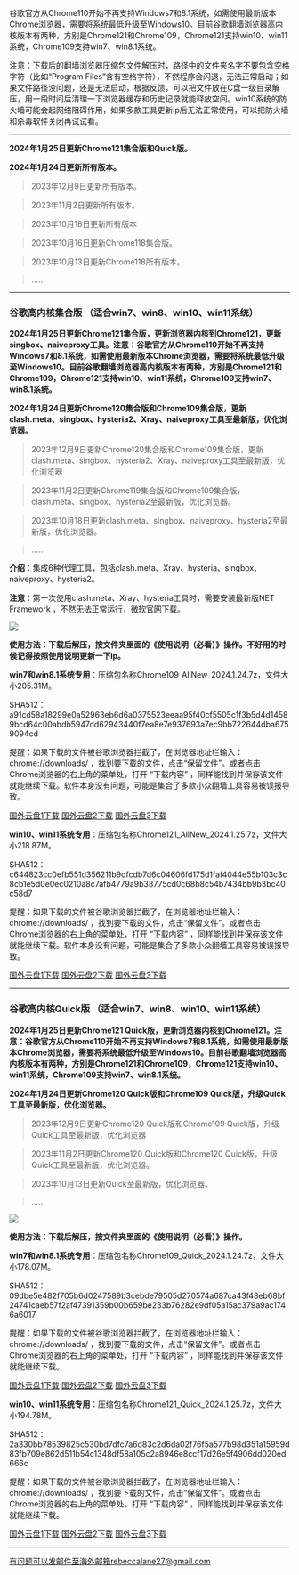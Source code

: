 谷歌官方从Chrome110开始不再支持Windows7和8.1系统，如需使用最新版本Chrome浏览器，需要将系统最低升级至Windows10。目前谷歌翻墙浏览器高内核版本有两种，方别是Chrome121和Chrome109，Chrome121支持win10、win11系统，Chrome109支持win7、win8.1系统。

注意：下载后的翻墙浏览器压缩包文件解压时，路径中的文件夹名字不要包含空格字符（比如“Program Files”含有空格字符），不然程序会闪退，无法正常启动；如果文件路径没问题，还是无法启动，根据反馈，可以把文件放在C盘一级目录解压，用一段时间后清理一下浏览器缓存和历史记录就能释放空间。win10系统的防火墙可能会起网络阻碍作用，如果多款工具更新ip后无法正常使用，可以把防火墙和杀毒软件关闭再试试看。  
    
***

**2024年1月25日更新Chrome121集合版和Quick版。**

**2024年1月24日更新所有版本。**

> 2023年12月9日更新所有版本。

> 2023年11月2日更新所有版本。

> 2023年10月18日更新所有版本

> 2023年10月16日更新Chrome118集合版。

> 2023年10月13日更新Chrome118所有版本。

> ......

***

### 谷歌高内核集合版  （适合win7、win8、win10、win11系统）

**2024年1月25日更新Chrome121集合版，更新浏览器内核到Chrome121，更新singbox、naiveproxy工具。注意：谷歌官方从Chrome110开始不再支持Windows7和8.1系统，如需使用最新版本Chrome浏览器，需要将系统最低升级至Windows10。目前谷歌翻墙浏览器高内核版本有两种，方别是Chrome121和Chrome109，Chrome121支持win10、win11系统，Chrome109支持win7、win8.1系统。**

**2024年1月24日更新Chrome120集合版和Chrome109集合版，更新clash.meta、singbox、hysteria2、Xray、naiveproxy工具至最新版，优化浏览器。**

> 2023年12月9日更新Chrome120集合版和Chrome109集合版，更新clash.meta、singbox、hysteria2、Xray、naiveproxy工具至最新版，优化浏览器

> 2023年11月2日更新Chrome119集合版和Chrome109集合版，clash.meta、singbox、hysteria2至最新版，优化浏览器。

> 2023年10月18日更新clash.meta、singbox、naiveproxy、hysteria2至最新版，优化浏览器。

> ......

**介绍**：集成6种代理工具，包括clash.meta、Xray、hysteria、singbox、naiveproxy、hysteria2。

**注意**：第一次使用clash.meta、Xray、hysteria工具时，需要安装最新版NET Framework ，不然无法正常运行，[微软官网](https://dotnet.microsoft.com/zh-cn/download/dotnet-framework/net48)下载。

![](https://cdn.jsdelivr.net/gh/Alvin9999/pac2/softimag/hysteria2.png)

**使用方法：下载后解压，按文件夹里面的《使用说明（必看）》操作。不好用的时候记得按照使用说明更新一下ip。**

**win7和win8.1系统专用**：压缩包名称Chrome109_AllNew_2024.1.24.7z，文件大小205.31M。

SHA512：a91cd58a18299e0a52963eb6d6a0375523eeaa95f40cf5505c1f3b5d4d14589bcd64c00abdb5947dd62943440f7ea8e7e937693a7ec9bb722644dba6759094cd

提醒：如果下载的文件被谷歌浏览器拦截了，在浏览器地址栏输入：chrome://downloads/ ，找到要下载的文件，点击“保留文件”。或者点击Chrome浏览器的右上角的菜单处，打开 “下载内容” ，同样能找到并保存该文件就能继续下载。软件本身没有问题，可能是集合了多款小众翻墙工具容易被误报导致。

[国外云盘1下载](https://d2.freessr2.xyz/Chrome109_AllNew_2024.1.24.7z)
[国外云盘2下载](https://d.dtku35.xyz/Chrome109_AllNew_2024.1.24.7z)
[国外云盘3下载](https://free.zhujicn2.net/Chrome109_AllNew_2024.1.24.7z)

**win10、win11系统专用**：压缩包名称Chrome121_AllNew_2024.1.25.7z，文件大小218.87M。

SHA512：c644823cc0efb551d356211b9dfcdb7d6c04606fd175d1faf4044e55b103c3c8cb1e5d0e0ec0210a8c7afb4779a9b38775cd0c68b8c54b7434bb9b3bc40c58d7

提醒：如果下载的文件被谷歌浏览器拦截了，在浏览器地址栏输入：chrome://downloads/ ，找到要下载的文件，点击“保留文件”。或者点击Chrome浏览器的右上角的菜单处，打开 “下载内容” ，同样能找到并保存该文件就能继续下载。软件本身没有问题，可能是集合了多款小众翻墙工具容易被误报导致。

[国外云盘1下载](https://d2.freessr2.xyz/Chrome121_AllNew_2024.1.25.7z) 
[国外云盘2下载](https://d.dtku35.xyz/Chrome121_AllNew_2024.1.25.7z) 
[国外云盘3下载](https://free.zhujicn2.net/Chrome121_AllNew_2024.1.25.7z) 

***


### 谷歌高内核Quick版  （适合win7、win8、win10、win11系统）

**2024年1月25日更新Chrome121 Quick版，更新浏览器内核到Chrome121。注意：谷歌官方从Chrome110开始不再支持Windows7和8.1系统，如需使用最新版本Chrome浏览器，需要将系统最低升级至Windows10。目前谷歌翻墙浏览器高内核版本有两种，方别是Chrome121和Chrome109，Chrome121支持win10、win11系统，Chrome109支持win7、win8.1系统。**

**2024年1月24日更新Chrome120 Quick版和Chrome109 Quick版，升级Quick工具至最新版，优化浏览器。**

> 2023年12月9日更新Chrome120 Quick版和Chrome109 Quick版，升级Quick工具至最新版，优化浏览器

> 2023年11月2日更新Chrome120 Quick版和Chrome120 Quick版，升级Quick工具至最新版，优化浏览器。

> 2023年10月13日更新Quick至最新版，优化浏览器。

> ......

![](https://cdn.jsdelivr.net/gh/Alvin9999/pac2/softimag/quick.png)

**使用方法：下载后解压，按文件夹里面的《使用说明（必看）》操作。**

**win7和win8.1系统专用**：压缩包名称Chrome109_Quick_2024.1.24.7z，文件大小178.07M。

SHA512：09dbe5e482f705b6d0247589b3cebde79505d270574a687ca43f48eb68bf24741caeb57f2af47391359b00b659be233b76282e9df05a15ac379a9ac1746a6017

提醒：如果下载的文件被谷歌浏览器拦截了，在浏览器地址栏输入：chrome://downloads/ ，找到要下载的文件，点击“保留文件”。或者点击Chrome浏览器的右上角的菜单处，打开 “下载内容” ，同样能找到并保存该文件就能继续下载。

[国外云盘1下载](https://d2.freessr2.xyz/Chrome109_Quick_2024.1.24.7z) 
[国外云盘2下载](https://d.dtku35.xyz/Chrome109_Quick_2024.1.24.7z) 
[国外云盘3下载](https://free.zhujicn2.net/Chrome109_Quick_2024.1.24.7z) 

**win10、win11系统专用**：压缩包名称Chrome121_Quick_2024.1.25.7z，文件大小194.78M。

SHA512：2a330bb78539825c530bd7dfc7a6d83c2d6da02f76f5a577b98d351a15959d83fb709e862d511b54c1348df58a105c2a8946e8ccf17d26e5f4906dd020ed666c

提醒：如果下载的文件被谷歌浏览器拦截了，在浏览器地址栏输入：chrome://downloads/ ，找到要下载的文件，点击“保留文件”。或者点击Chrome浏览器的右上角的菜单处，打开 “下载内容” ，同样能找到并保存该文件就能继续下载。

[国外云盘1下载](https://d2.freessr2.xyz/Chrome121_Quick_2024.1.25.7z) 
[国外云盘2下载](https://d.dtku35.xyz/Chrome121_Quick_2024.1.25.7z) 
[国外云盘3下载](https://free.zhujicn2.net/Chrome121_Quick_2024.1.25.7z) 

***

有问题可以发邮件至海外邮箱rebeccalane27@gmail.com
